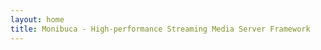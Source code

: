 ```yaml
---
layout: home
title: Monibuca - High-performance Streaming Media Server Framework
---
```


<HomeContent />